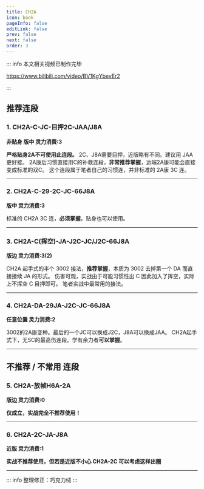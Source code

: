 ```yaml
---
title: CH2A
icon: book
pageInfo: false
editLink: false
prev: false
next: false
order: 3
---
```


::: info 本文相关视频已制作完毕

https://www.bilibili.com/video/BV1KgYbevEr2

<BiliBili bvid="BV1KgYbevEr2" width="60%" ratio="4:3"/>

:::


## **推荐连段**


### 1. **CH2A-C-JC-目押2C-JAA/J8A**
**非贴身 版中 灵力消费:3**

<BiliBili aid="112926534929118" cid="500001643389817" width="50%" ratio="4:3"/>

**严格贴身2A不可使用此连段。** 2C、J8A需要目押，近版略有不同。建议用 JAA 更好接。
2A康后习惯直接用C的补救连段，**非常推荐掌握**，远端2A康可能会直接变成标准的双C。
这个连段属于笔者自己的习惯连，并非标准的 2A康 3C 连。

---

### 2. **CH2A-C-29-2C-JC-66J8A**
**版中 灵力消费:3**

<BiliBili aid="112926534929118" cid="500001643392020" width="50%" ratio="4:3"/>

标准的 CH2A 3C 连，**必须掌握**，贴身也可以使用。

---

### 3. **CH2A-C(挥空)-JA-J2C-JC/J2C-66J8A**
**版边 灵力消费:3(2)**

<BiliBili aid="112926534929118" cid="500001643394911" width="50%" ratio="4:3"/>

CH2A 起手式的半个 3002 接法，**推荐掌握**，本质为 3002 去掉第一个 DA 而直接接续 JA 的形式。
伤害可观，实战由于可能习惯性出 C 因此加入了挥空，实际上不挥空 C 目押即可。
笔者实战中最常用的接法。

---

### 4. **CH2A-DA-29JA-J2C-JC-66J8A**
**任意位置 灵力消费:2**

<BiliBili aid="112926534929118" cid="500001643399721" width="50%" ratio="4:3"/>

3002的2A康变种。最后的一个JC可以换成J2C，J8A可以换成JAA。
CH2A起手式下，无SC的最高伤连段。学有余力者**可以掌握**。

---



## **不推荐 / 不常用** 连段


### 5. **CH2A-放帧H6A-2A**
**版边 灵力消费:0**

<BiliBili aid="112926534929118" cid="500001643382098" width="50%" ratio="4:3"/>

**仅成立，实战完全不推荐使用！**

---



### 6. **CH2A-2C-JA-J8A**
**近版 灵力消费:1**

<BiliBili aid="112926534929118" cid="500001643385194" width="50%" ratio="4:3"/>

**实战不推荐使用，但若是近版不小心 CH2A-2C 可以考虑这样出圈**

---


::: info
整理修正：巧克力绒
:::